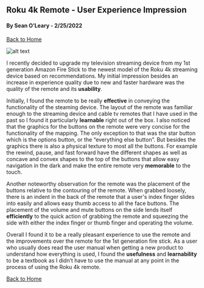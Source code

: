 ## Roku 4k Remote - User Experience Impression
#### By Sean O’Leary - 2/25/2022

[Back to Home](../)

![alt text](..assets/Roku-4k-remote.jpeg "Roku 4k Remote")

I recently decided to upgrade my television streaming device from my 1st generation Amazon Fire Stick to the newest model of the Roku 4k streaming device based on recommendations. My initial impression besides an increase in experience quality due to new and faster hardware was the quality of the remote and its **usability**.

Initially, I found the remote to be really **effective** in conveying the functionality of the steaming device. The layout of the remote was familiar enough to the streaming device and cable tv remotes that I have used in the past so I found it particularly **learnable** right out of the box. I also noticed that the graphics for the buttons on the remote were very concise for the functionality of the mapping. The only exception to that was the star button which is the options button, or the “everything else button”. But besides the graphics there is also a physical texture to most all the buttons. For example the rewind, pause, and fast forward have the different shapes as well as concave and convex shapes to the top of the buttons that allow easy navigation in the dark and make the entire remote very **memorable** to the touch.

Another noteworthy observation for the remote was the placement of the buttons relative to the contouring of the remote. When grabbed loosely, there is an indent in the back of the remote that a user's index finger slides into easily and allows easy thumb access to all the face buttons. The placement of the volume and mute buttons on the side lends itself **efficiently** to the quick action of grabbing the remote and squeezing the side with either the index finger or thumb finger and operating the volume. 

Overall I found it to be a really pleasant experience to use the remote and the improvements over the remote for the 1st generation fire stick. As a user who usually does read the user manual when getting a new product to understand how everything is used, I found the **usefulness** and **learnability** to be a textbook as I didn’t have to use the manual at any point in the process of using the Roku 4k remote.

[Back to Home](../)
